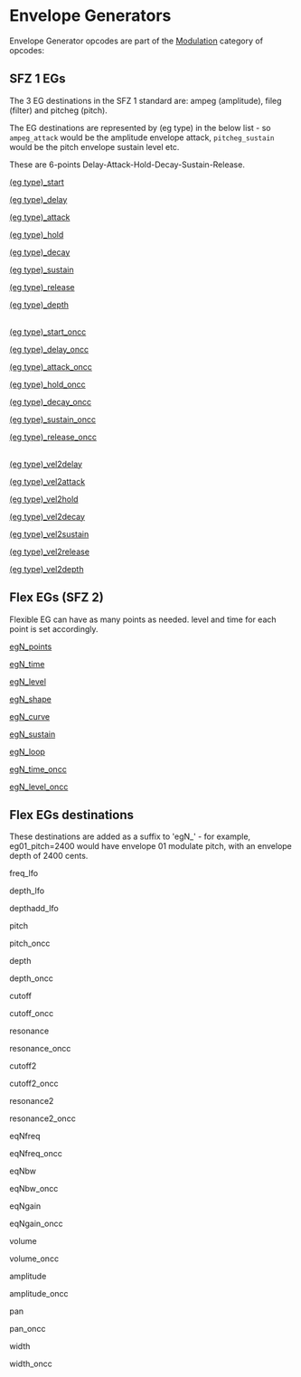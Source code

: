 # Envelope Generators

Envelope Generator opcodes are part of the [Modulation](/opcodes/categories#modulation)
category of opcodes:

## SFZ 1 EGs

The 3 EG destinations in the SFZ 1 standard are: ampeg (amplitude),
fileg (filter) and pitcheg (pitch).

The EG destinations are represented by (eg type) in the below list - so
`ampeg_attack` would be the amplitude envelope attack, `pitcheg_sustain` would be
the pitch envelope sustain level etc.

These are 6-points Delay-Attack-Hold-Decay-Sustain-Release.

[(eg type)_start]((eg_type)_start)

[(eg type)_delay]((eg_type)_delay)

[(eg type)_attack]((eg_type)_attack)

[(eg type)_hold]((eg_type)_hold)

[(eg type)_decay]((eg_type)_decay)

[(eg type)_sustain]((eg_type)_sustain)

[(eg type)_release]((eg_type)_release)

[(eg type)_depth]((eg_type)_depth)
<br/><br/>

[(eg type)_start_oncc]((eg_type)_start_oncc)

[(eg type)_delay_oncc]((eg_type)_delay_oncc)

[(eg type)_attack_oncc]((eg_type)_attack_oncc)

[(eg type)_hold_oncc]((eg_type)_hold_oncc)

[(eg type)_decay_oncc]((eg_type)_decay_oncc)

[(eg type)_sustain_oncc]((eg_type)_sustain_oncc)

[(eg type)_release_oncc]((eg_type)_release_oncc)
<br/><br/>

[(eg type)_vel2delay]((eg_type)_vel2delay)

[(eg type)_vel2attack]((eg_type)_vel2attack)

[(eg type)_vel2hold]((eg_type)_vel2hold)

[(eg type)_vel2decay]((eg_type)_vel2decay)

[(eg type)_vel2sustain]((eg_type)_vel2sustain)

[(eg type)_vel2release]((eg_type)_vel2release)

[(eg type)_vel2depth]((eg_type)_vel2depth)

## Flex EGs (SFZ 2)

Flexible EG can have as many points as needed. level and time for each point is
set accordingly.

[egN_points](egN_points)

[egN_time](egN_time)

[egN_level](egN_level)

[egN_shape](egN_shape)

[egN_curve](egN_curve)

[egN_sustain](egN_sustain)

[egN_loop](egN_loop)

[egN_time_oncc](egN_time_oncc)

[egN_level_oncc](egN_level_oncc)

## Flex EGs destinations

These destinations are added as a suffix to 'egN_' - for example,
eg01_pitch=2400 would have envelope 01 modulate pitch,
with an envelope depth of 2400 cents.

freq_lfo

depth_lfo

depthadd_lfo

pitch

pitch_oncc

depth

depth_oncc

cutoff

cutoff_oncc

resonance

resonance_oncc

cutoff2

cutoff2_oncc

resonance2

resonance2_oncc

eqNfreq

eqNfreq_oncc

eqNbw

eqNbw_oncc

eqNgain

eqNgain_oncc

volume

volume_oncc

amplitude

amplitude_oncc

pan

pan_oncc

width

width_oncc 
